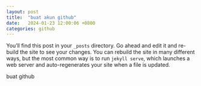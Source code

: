 ```yaml
---
layout: post
title:  "buat akun github"
date:   2024-01-23 12:00:06 +0800
categories: github
---
```

You’ll find this post in your `_posts` directory. Go ahead and edit it and re-build the site to see your changes. You can rebuild the site in many different ways, but the most common way is to run `jekyll serve`, which launches a web server and auto-regenerates your site when a file is updated.

buat github